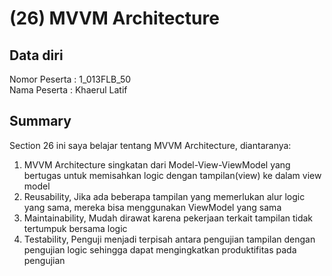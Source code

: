 # (26) MVVM Architecture
## Data diri 
Nomor Peserta : 1_013FLB_50  <br />
Nama Peserta : Khaerul Latif

## Summary
Section 26 ini saya belajar tentang MVVM Architecture, diantaranya: 
1. MVVM Architecture
singkatan dari Model-View-ViewModel yang bertugas untuk memisahkan logic dengan tampilan(view) ke dalam view model
2. Reusability, Jika ada beberapa tampilan yang memerlukan alur logic yang sama, mereka bisa menggunakan ViewModel yang sama
3. Maintainability, Mudah dirawat karena pekerjaan terkait tampilan tidak tertumpuk bersama logic
4. Testability, Penguji menjadi terpisah antara pengujian tampilan dengan pengujian logic sehingga dapat mengingkatkan produktifitas pada pengujian